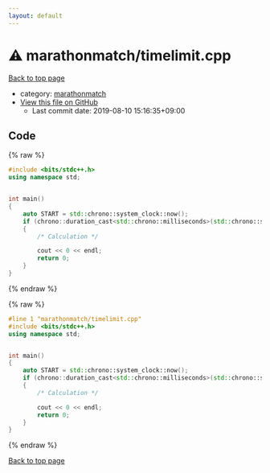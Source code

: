 ```yaml
---
layout: default
---
```


<!-- mathjax config similar to math.stackexchange -->
<script type="text/javascript" async
  src="https://cdnjs.cloudflare.com/ajax/libs/mathjax/2.7.5/MathJax.js?config=TeX-MML-AM_CHTML">
</script>
<script type="text/x-mathjax-config">
  MathJax.Hub.Config({
    TeX: { equationNumbers: { autoNumber: "AMS" }},
    tex2jax: {
      inlineMath: [ ['$','$'] ],
      processEscapes: true
    },
    "HTML-CSS": { matchFontHeight: false },
    displayAlign: "left",
    displayIndent: "2em"
  });
</script>

<script type="text/javascript" src="https://cdnjs.cloudflare.com/ajax/libs/jquery/3.4.1/jquery.min.js"></script>
<script src="https://cdn.jsdelivr.net/npm/jquery-balloon-js@1.1.2/jquery.balloon.min.js" integrity="sha256-ZEYs9VrgAeNuPvs15E39OsyOJaIkXEEt10fzxJ20+2I=" crossorigin="anonymous"></script>
<script type="text/javascript" src="../../assets/js/copy-button.js"></script>
<link rel="stylesheet" href="../../assets/css/copy-button.css" />


# :warning: marathonmatch/timelimit.cpp

<a href="../../index.html">Back to top page</a>

* category: <a href="../../index.html#ca17c0f58aa8093333be60a2430b936d">marathonmatch</a>
* <a href="{{ site.github.repository_url }}/blob/master/marathonmatch/timelimit.cpp">View this file on GitHub</a>
    - Last commit date: 2019-08-10 15:16:35+09:00




## Code

<a id="unbundled"></a>
{% raw %}
```cpp
#include <bits/stdc++.h>
using namespace std;


int main()
{
    auto START = std::chrono::system_clock::now();
    if (chrono::duration_cast<std::chrono::milliseconds>(std::chrono::system_clock::now() - START).count() > 4900)
    {
        /* Calculation */

        cout << 0 << endl;
        return 0;
    }
}

```
{% endraw %}

<a id="bundled"></a>
{% raw %}
```cpp
#line 1 "marathonmatch/timelimit.cpp"
#include <bits/stdc++.h>
using namespace std;


int main()
{
    auto START = std::chrono::system_clock::now();
    if (chrono::duration_cast<std::chrono::milliseconds>(std::chrono::system_clock::now() - START).count() > 4900)
    {
        /* Calculation */

        cout << 0 << endl;
        return 0;
    }
}

```
{% endraw %}

<a href="../../index.html">Back to top page</a>

